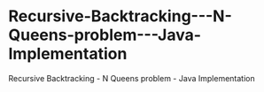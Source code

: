 # Recursive-Backtracking---N-Queens-problem---Java-Implementation
Recursive Backtracking - N Queens problem - Java Implementation
